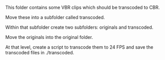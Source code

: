 This folder contains some VBR clips which should be transcoded to CBR.

Move these into a subfolder called transcoded.

Within that subfolder create two subfolders: originals and transcoded.

Move the originals into the original folder.

At that level, create a script to transcode them to 24 FPS and save the transcoded files in ./transcoded.